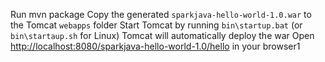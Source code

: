 Run mvn package
Copy the generated `sparkjava-hello-world-1.0.war` to the Tomcat `webapps` folder
Start Tomcat by running `bin\startup.bat` (or `bin\startaup.sh` for Linux)
Tomcat will automatically deploy the war
Open [http://localhost:8080/sparkjava-hello-world-1.0/hello](http://localhost:8080/sparkjava-hello-world-1.0/hello) in your browser1
